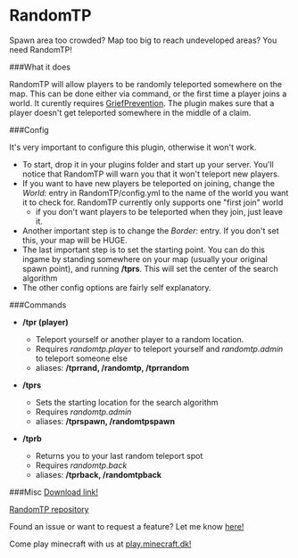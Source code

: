 # RandomTP

Spawn area too crowded? Map too big to reach undeveloped areas? You need RandomTP!

###What it does

RandomTP will allow players to be randomly teleported somewhere on the map. This can be done either via command, or the first time a player joins a world. It curently requires [GriefPrevention](http://dev.bukkit.org/bukkit-plugins/grief-prevention/). The plugin makes sure that a player doesn't get teleported somewhere in the middle of a claim.

###Config

It's very important to configure this plugin, otherwise it won't work. 
- To start, drop it in your plugins folder and start up your server. You'll notice that RandomTP will warn you that it won't teleport new players.
- If you want to have new players be teleported on joining, change the *World:* entry in RandomTP/config.yml to the name of the world you want it to check for. RandomTP currently only supports one "first join" world
  - if you don't want players to be teleported when they join, just leave it.
- Another important step is to change the *Border:* entry. If you don't set this, your map will be HUGE.
- The last important step is to set the starting point. You can do this ingame by standing somewhere on your map (usually your original spawn point), and running **/tprs**. This will set the center of the search algorithm
- The other config options are fairly self explanatory. 


###Commands
- **/tpr (player)**
  - Teleport yourself or another player to a random location. 
  - Requires *randomtp.player* to teleport yourself and *randomtp.admin* to teleport someone else
  - aliases: **/tprrand, /randomtp, /tprrandom**

- **/tprs**
  - Sets the starting location for the search algorithm
  - Requires *randomtp.admin*
  - aliases: **/tprspawn, /randomtpspawn**
  
- **/tprb**
  - Returns you to your last random teleport spot
  - Requires *randomtp.back*
  - aliases: **/tprback, /randomtpback**


###Misc
[Download link!](https://github.com/10becja/MinecraftPlugins/raw/master/RandomTP/RandomTP.jar)

[RandomTP repository](https://github.com/10becja/RandomTP)

Found an issue or want to request a feature? Let me know [here!](https://github.com/10becja/RandomTP/issues)

Come play minecraft with us at [play.minecraft.dk!](minecraft.dk)
